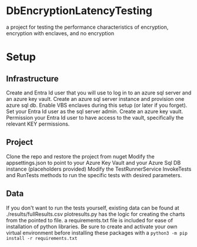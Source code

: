 # DbEncryptionLatencyTesting
a project for testing the performance characteristics of encryption, encryption with enclaves, and no encryption

# Setup
## Infrastructure
Create and Entra Id user that you will use to log in to an azure sql server and an azure key vault.
Create an azure sql server instance and provision one azure sql db. Enable VBS enclaves during this setup (or later if you forget). Set your Entra Id user as the sql server admin.
Create an azure key vault. Permission your Entra Id user to have access to the vault, specifically the relevant KEY permissions.

## Project
Clone the repo and restore the project from nuget
Modify the appsettings.json to point to your Azure Key Vault and your Azure Sql DB instance (placeholders provided)
Modify the TestRunnerService InvokeTests and RunTests methods to run the specific tests with desired parameters.

## Data
If you don't want to run the tests yourself, existing data can be found at ./results/fullResults.csv
plotresults.py has the logic for creating the charts from the pointed to file. a requirements.txt file is included for ease of installation of python libraries. Be sure to create and activate your own virtual environment before installing these packages with a `python3 -m pip install -r requirements.txt`
